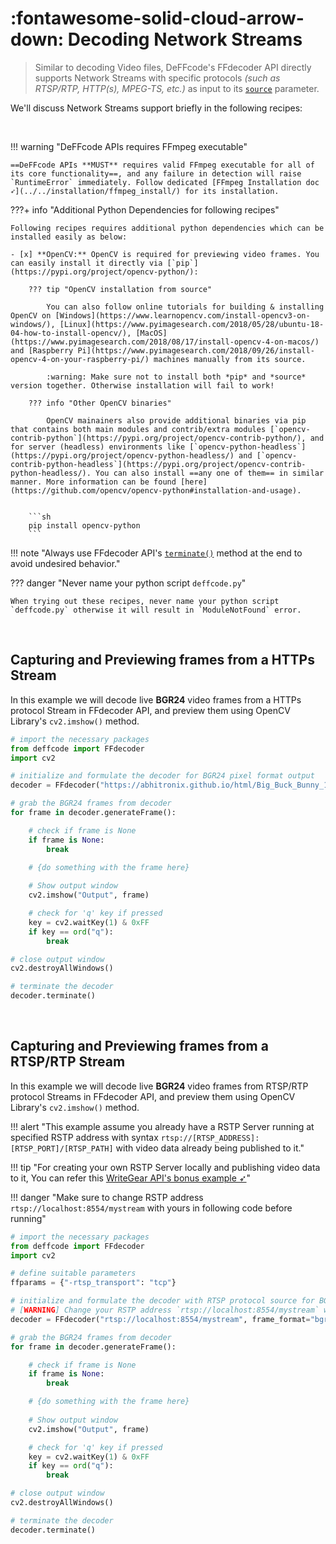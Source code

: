 <!--
======================================================================
DeFFcode library source-code is deployed under the Apache 2.0 License:

Copyright (c) 2021 Abhishek Thakur(@abhiTronix) <abhi.una12@gmail.com>

Licensed under the Apache License, Version 2.0 (the "License");
you may not use this file except in compliance with the License.
You may obtain a copy of the License at

   http://www.apache.org/licenses/LICENSE-2.0

Unless required by applicable law or agreed to in writing, software
distributed under the License is distributed on an "AS IS" BASIS,
WITHOUT WARRANTIES OR CONDITIONS OF ANY KIND, either express or implied.
See the License for the specific language governing permissions and
limitations under the License.
======================================================================
-->

# :fontawesome-solid-cloud-arrow-down: Decoding Network Streams

> Similar to decoding Video files, DeFFcode's FFdecoder API directly supports Network Streams with specific protocols _(such as RTSP/RTP, HTTP(s), MPEG-TS, etc.)_ as input to its [`source`](../../reference/sourcer/params/#source) parameter. 

We'll discuss Network Streams support briefly in the following recipes:

&thinsp;

!!! warning "DeFFcode APIs requires FFmpeg executable"

    ==DeFFcode APIs **MUST** requires valid FFmpeg executable for all of its core functionality==, and any failure in detection will raise `RuntimeError` immediately. Follow dedicated [FFmpeg Installation doc ➶](../../installation/ffmpeg_install/) for its installation.

???+ info "Additional Python Dependencies for following recipes"

    Following recipes requires additional python dependencies which can be installed easily as below:

    - [x] **OpenCV:** OpenCV is required for previewing video frames. You can easily install it directly via [`pip`](https://pypi.org/project/opencv-python/):

        ??? tip "OpenCV installation from source"

            You can also follow online tutorials for building & installing OpenCV on [Windows](https://www.learnopencv.com/install-opencv3-on-windows/), [Linux](https://www.pyimagesearch.com/2018/05/28/ubuntu-18-04-how-to-install-opencv/), [MacOS](https://www.pyimagesearch.com/2018/08/17/install-opencv-4-on-macos/) and [Raspberry Pi](https://www.pyimagesearch.com/2018/09/26/install-opencv-4-on-your-raspberry-pi/) machines manually from its source. 

            :warning: Make sure not to install both *pip* and *source* version together. Otherwise installation will fail to work!

        ??? info "Other OpenCV binaries"

            OpenCV mainainers also provide additional binaries via pip that contains both main modules and contrib/extra modules [`opencv-contrib-python`](https://pypi.org/project/opencv-contrib-python/), and for server (headless) environments like [`opencv-python-headless`](https://pypi.org/project/opencv-python-headless/) and [`opencv-contrib-python-headless`](https://pypi.org/project/opencv-contrib-python-headless/). You can also install ==any one of them== in similar manner. More information can be found [here](https://github.com/opencv/opencv-python#installation-and-usage).


        ```sh
        pip install opencv-python       
        ```


!!! note "Always use FFdecoder API's [`terminate()`](../../reference/ffdecoder/#deffcode.ffdecoder.FFdecoder.terminate) method at the end to avoid undesired behavior."

??? danger "Never name your python script `deffcode.py`"

    When trying out these recipes, never name your python script `deffcode.py` otherwise it will result in `ModuleNotFound` error.

&thinsp;


## Capturing and Previewing frames from a HTTPs Stream

In this example we will decode live **BGR24** video frames from a HTTPs protocol Stream in FFdecoder API, and preview them using OpenCV Library's `cv2.imshow()` method.


```python
# import the necessary packages
from deffcode import FFdecoder
import cv2

# initialize and formulate the decoder for BGR24 pixel format output
decoder = FFdecoder("https://abhitronix.github.io/html/Big_Buck_Bunny_1080_10s_1MB.mp4", frame_format="bgr24").formulate()

# grab the BGR24 frames from decoder
for frame in decoder.generateFrame():

    # check if frame is None
    if frame is None:
        break

    # {do something with the frame here}
    
    # Show output window
    cv2.imshow("Output", frame)

    # check for 'q' key if pressed
    key = cv2.waitKey(1) & 0xFF
    if key == ord("q"):
        break

# close output window
cv2.destroyAllWindows()

# terminate the decoder
decoder.terminate()
```

&nbsp;

## Capturing and Previewing frames from a RTSP/RTP Stream

In this example we will decode live **BGR24** video frames from RTSP/RTP protocol Streams in FFdecoder API, and preview them using OpenCV Library's `cv2.imshow()` method.

!!! alert "This example assume you already have a RSTP Server running at specified RSTP address with syntax `rtsp://[RTSP_ADDRESS]:[RTSP_PORT]/[RTSP_PATH]` with video data already being published to it."

!!! tip "For creating your own RSTP Server locally and publishing video data to it, You can refer this [WriteGear API's bonus example ➶](https://abhitronix.github.io/vidgear/dev/help/writegear_ex/#using-writegears-compression-mode-for-rtsprtp-live-streaming)"

!!! danger "Make sure to change RSTP address `rtsp://localhost:8554/mystream` with yours in following code before running"

```python
# import the necessary packages
from deffcode import FFdecoder
import cv2

# define suitable parameters
ffparams = {"-rtsp_transport": "tcp"}

# initialize and formulate the decoder with RTSP protocol source for BGR24 output
# [WARNING] Change your RSTP address `rtsp://localhost:8554/mystream` with yours!
decoder = FFdecoder("rtsp://localhost:8554/mystream", frame_format="bgr24", verbose=True, **ffparams).formulate()

# grab the BGR24 frames from decoder
for frame in decoder.generateFrame():

    # check if frame is None
    if frame is None:
        break

    # {do something with the frame here}
    
    # Show output window
    cv2.imshow("Output", frame)

    # check for 'q' key if pressed
    key = cv2.waitKey(1) & 0xFF
    if key == ord("q"):
        break

# close output window
cv2.destroyAllWindows()

# terminate the decoder
decoder.terminate()
```

&nbsp;